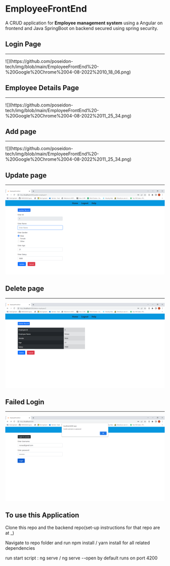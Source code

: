 # EmployeeFrontEnd

A CRUD application for <b>Employee management system</b> using a Angular on frontend and Java SpringBoot on backend secured using spring security.

## Login Page
<hr>
![](https://github.com/poseidon-tech/img/blob/main/EmployeeFrontEnd%20-%20Google%20Chrome%2004-08-2022%2010_18_06.png)


## Employee Details Page
<hr>
![](https://github.com/poseidon-tech/img/blob/main/EmployeeFrontEnd%20-%20Google%20Chrome%2004-08-2022%2011_25_34.png)

## Add page
<hr>
![](https://github.com/poseidon-tech/img/blob/main/EmployeeFrontEnd%20-%20Google%20Chrome%2004-08-2022%2011_25_34.png)

## Update page
<hr>

![](https://github.com/poseidon-tech/img/blob/main/EmployeeFrontEnd%20-%20Google%20Chrome%2004-08-2022%2010_48_37.png)

## Delete page
<hr>

![](https://github.com/poseidon-tech/img/blob/main/EmployeeFrontEnd%20-%20Google%20Chrome%2004-08-2022%2010_48_57.png)
## Failed Login
<hr>

![](https://github.com/poseidon-tech/img/blob/main/EmployeeFrontEnd%20-%20Google%20Chrome%2004-08-2022%2010_50_16.png)
## To use this Application
Clone this repo and the backend repo(set-up instructions for that repo are at _)

Navigate to repo folder and run npm install / yarn install for all related dependencies

run start script : ng serve / ng serve --open by default runs on port 4200
